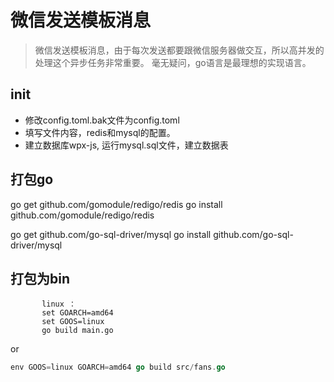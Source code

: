 # 微信发送模板消息

> 微信发送模板消息，由于每次发送都要跟微信服务器做交互，所以高并发的处理这个异步任务非常重要。
> 毫无疑问，go语言是最理想的实现语言。


## init

- 修改config.toml.bak文件为config.toml
- 填写文件内容，redis和mysql的配置。
- 建立数据库wpx-js, 运行mysql.sql文件，建立数据表

## 打包go

go get github.com/gomodule/redigo/redis
go install github.com/gomodule/redigo/redis

go get github.com/go-sql-driver/mysql
go install github.com/go-sql-driver/mysql

## 打包为bin

  ```      
         linux ：
         set GOARCH=amd64
         set GOOS=linux
         go build main.go
 ```
or
```go
env GOOS=linux GOARCH=amd64 go build src/fans.go
```